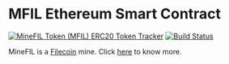 # MFIL Ethereum Smart Contract

[![MineFIL Token (MFIL) ERC20 Token Tracker](https://img.shields.io/badge/MFIL-Main-%2349C1C9.svg?style=flat-square)](https://etherscan.io/token/0x5b2654150a35251991091a7ec5f260c751c68129 "MineFIL Token (MFIL) ERC20 Token Tracker") [![Build Status](https://travis-ci.org/MineFIL/mfil-erc20-smart-contract.svg?style=flat-square?branch=master)](https://travis-ci.org/MineFIL/mfil-erc20-smart-contract)

MineFIL is a [Filecoin](https://filecoin.io "https://filecoin.io") mine. Click [here](http://minefil.club "MineFIL Club") to know more.
